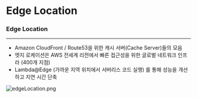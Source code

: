 # Edge Location

### Edge Location

---

- Amazon CloudFront / Route53을 위한 캐시 서버(Cache Server)들의 모음
- 엣지 로케이션은 AWS 전세계 리전에서 빠른 접근성을 위한 글로벌 네트워크 인프라 (400개 지점)
- Lambda@Edge (가까운 지역 위치에서 서버리스 코드 실행) 를 통해 성능을 개선하고 지연 시간 단축

![edgeLocation.png]( https://d1.awsstatic.com/global-infrastructure/maps/Cloudfront-Map_9.24_2x.2eeac6e52bf404816c6d0aac3edbeb7b6b87fdaa.png)
 